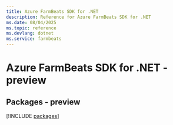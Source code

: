 ```yaml
---
title: Azure FarmBeats SDK for .NET
description: Reference for Azure FarmBeats SDK for .NET
ms.date: 08/04/2025
ms.topic: reference
ms.devlang: dotnet
ms.service: farmbeats
---
```

# Azure FarmBeats SDK for .NET - preview
## Packages - preview
[!INCLUDE [packages](farmbeats-index.md)]
